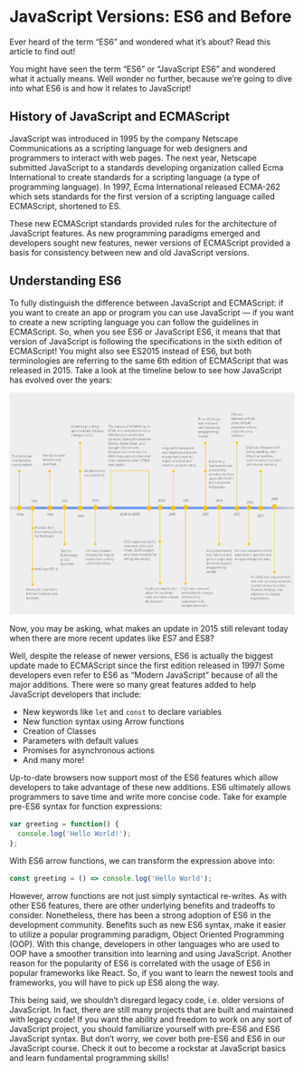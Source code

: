 # JavaScript Versions: ES6 and Before

Ever heard of the term “ES6” and wondered what it’s about? Read this article to find out!

You might have seen the term “ES6” or “JavaScript ES6” and wondered what it actually means. Well wonder no further, because we’re going to dive into what ES6 is and how it relates to JavaScript!

## History of JavaScript and ECMAScript

JavaScript was introduced in 1995 by the company Netscape Communications as a scripting language for web designers and programmers to interact with web pages. The next year, Netscape submitted JavaScript to a standards developing organization called Ecma International to create standards for a scripting language (a type of programming language). In 1997, Ecma International released ECMA-262 which sets standards for the first version of a scripting language called ECMAScript, shortened to ES.

These new ECMAScript standards provided rules for the architecture of JavaScript features. As new programming paradigms emerged and developers sought new features, newer versions of ECMAScript provided a basis for consistency between new and old JavaScript versions.

## Understanding ES6

To fully distinguish the difference between JavaScript and ECMAScript: if you want to create an app or program you can use JavaScript — if you want to create a new scripting language you can follow the guidelines in ECMAScript. So, when you see ES6 or JavaScript ES6, it means that that version of JavaScript is following the specifications in the sixth edition of ECMAScript! You might also see ES2015 instead of ES6, but both terminologies are referring to the same 6th edition of ECMAScript that was released in 2015. Take a look at the timeline below to see how JavaScript has evolved over the years:

![Timeline showing the evolution of JS editions from inception to 2018](image.png)

Now, you may be asking, what makes an update in 2015 still relevant today when there are more recent updates like ES7 and ES8?

Well, despite the release of newer versions, ES6 is actually the biggest update made to ECMAScript since the first edition released in 1997! Some developers even refer to ES6 as “Modern JavaScript” because of all the major additions. There were so many great features added to help JavaScript developers that include:

- New keywords like `let` and `const` to declare variables
- New function syntax using Arrow functions
- Creation of Classes
- Parameters with default values
- Promises for asynchronous actions
- And many more!

Up-to-date browsers now support most of the ES6 features which allow developers to take advantage of these new additions. ES6 ultimately allows programmers to save time and write more concise code. Take for example pre-ES6 syntax for function expressions:

```javascript
var greeting = function() {
  console.log('Hello World!');  
};
```

With ES6 arrow functions, we can transform the expression above into:

```javascript
const greeting = () => console.log('Hello World');
```

However, arrow functions are not just simply syntactical re-writes. As with other ES6 features, there are other underlying benefits and tradeoffs to consider. Nonetheless, there has been a strong adoption of ES6 in the development community. Benefits such as new ES6 syntax, make it easier to utilize a popular programming paradigm, Object Oriented Programming (OOP). With this change, developers in other languages who are used to OOP have a smoother transition into learning and using JavaScript. Another reason for the popularity of ES6 is correlated with the usage of ES6 in popular frameworks like React. So, if you want to learn the newest tools and frameworks, you will have to pick up ES6 along the way.

This being said, we shouldn’t disregard legacy code, i.e. older versions of JavaScript. In fact, there are still many projects that are built and maintained with legacy code! If you want the ability and freedom to work on any sort of JavaScript project, you should familiarize yourself with pre-ES6 and ES6 JavaScript syntax. But don’t worry, we cover both pre-ES6 and ES6 in our JavaScript course. Check it out to become a rockstar at JavaScript basics and learn fundamental programming skills!